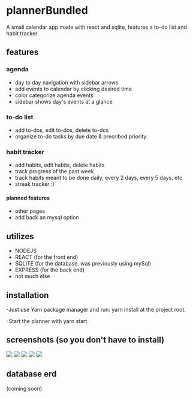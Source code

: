 # plannerBundled
A small calendar app made with react and sqlite, features a to-do list and habit tracker

## features
  ### agenda
  - day to day navigation with sidebar arrows
  - add events to calendar by clicking desired time
  - color categorize agenda events
  - sidebar shows day's events at a glance
  
  ### to-do list
  - add to-dos, edit to-dos, delete to-dos
  - organize to-do tasks by due date & precribed priority
  
  ### habit tracker
  - add habits, edit habits, delete habits
  - track progress of the past week
  - track habits meant to be done daily, every 2 days, every 5 days, etc
  - streak tracker :)


#### planned features
- other pages
- add back an mysql option



## utilizes
  - NODEJS
  - REACT (for the front end)
  - SQLITE (for the database. was previously using mySql)
  - EXPRESS (for the back end)
  - not much else



## installation
  -Just use Yarn package manager and run:
  yarn install
  at the project root.

  -Start the planner with 
  yarn start



## screenshots (so you don't have to install)
![](relative/path/in/repository/to/screen0.svg)
![](relative/path/in/repository/to/screen1.svg)
![](relative/path/in/repository/to/screen2.svg)
![](relative/path/in/repository/to/screen3.svg)
![](relative/path/in/repository/to/screen4.svg)



## database erd
(coming soon)
